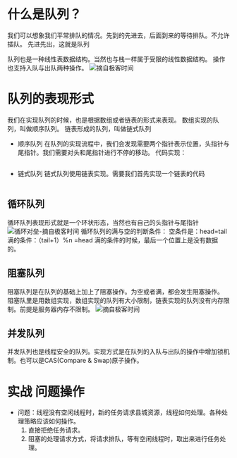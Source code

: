 # 什么是队列？
我们可以想象我们平常排队的情况。先到的先进去，后面到来的等待排队。不允许插队。
先进先出，这就是队列

队列也是一种线性表数据结构。当然也与栈一样属于受限的线性数据结构。
操作也支持入队与出队两种操作。
![摘自极客时间](https://upload-images.jianshu.io/upload_images/4237685-5a564548a2af41e4.png?imageMogr2/auto-orient/strip%7CimageView2/2/w/1240)
# 队列的表现形式
我们在实现队列的时候，也是根据数组或者链表的形式来表现。
数组实现的队列，叫做顺序队列。
链表形成的队列，叫做链式队列
-  顺序队列
在队列的实现流程中，我们会发现需要两个指针表示位置，头指针与尾指针。我们需要对头和尾指针进行不停的移动。
代码实现：
   ```
   ```
- 链式队列
   链式队列使用链表实现。需要我们首先实现一个链表的代码
   ```
   ```
## 循环队列
循环队列表现形式就是一个环状形态，当然也有自己的头指针与尾指针
![循环对垒-摘自极客时间](https://upload-images.jianshu.io/upload_images/4237685-15a3413f6a00fe80.png?imageMogr2/auto-orient/strip%7CimageView2/2/w/1240)
循环队列的满与空的判断条件：
空条件是：head=tail
满的条件：（tail+1）%n =head 
满的条件的时候，最后一个位置上是没有数据的。
## 阻塞队列
阻塞队列是在队列的基础上加上了阻塞操作。为空或者满，都会发生阻塞操作。
阻塞队里是用数组实现，数组实现的队列有大小限制，链表实现的队列没有内存限制。前提是服务器内存不限制。
![摘自极客时间](https://upload-images.jianshu.io/upload_images/4237685-e1315ccfe5251873.png?imageMogr2/auto-orient/strip%7CimageView2/2/w/1240)
## 并发队列
并发队列也是线程安全的队列。实现方式是在队列的入队与出队的操作中增加锁机制。也可以是CAS(Compare & Swap)原子操作。
# 实战 问题操作
- 问题：线程没有空闲线程时，新的任务请求县城资源，线程如何处理。各种处理策略应该如何操作。
  1. 直接拒绝任务请求。
  2. 阻塞的处理请求方式，将请求排队，等有空闲线程时，取出来进行任务处理。
